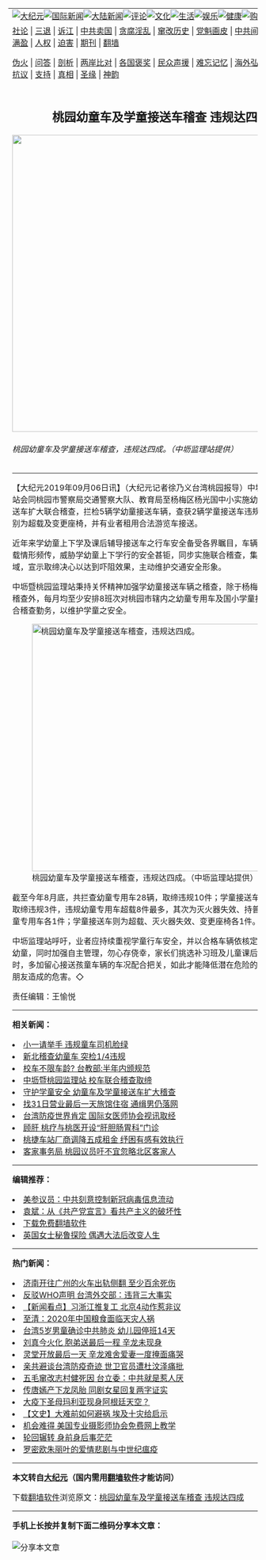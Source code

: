 <a name="1" id="1" target="_blank"></a><span id="1"></span>
<table align=center border="0"><tr><td colspan="2" VALIGN=TOP><a href="https://github.com/cslak2000/djy/blob/master/gb/nsc413.md#1"><img src="https://raw.githubusercontent.com/cslak2000/www/master/t/djy/1.jpg" title="大纪元"></a><a href="https://github.com/cslak2000/djy/blob/master/gb/n24hr.md#1"><img src="https://raw.githubusercontent.com/cslak2000/www/master/t/djy/3.jpg" title="国际新闻"></a><a href="https://github.com/cslak2000/djy/blob/master/gb/nsc413.md#1"><img src="https://raw.githubusercontent.com/cslak2000/www/master/t/djy/4.jpg" title="大陆新闻"></a><a href="https://github.com/cslak2000/djy/blob/master/gb/news392.md#1"><img src="https://raw.githubusercontent.com/cslak2000/www/master/t/djy/5.jpg" title="评论"></a><a href="https://github.com/cslak2000/djy/blob/master/gb/news2007.md#1"><img src="https://raw.githubusercontent.com/cslak2000/www/master/t/djy/6.jpg" title="文化"></a><a href="https://github.com/cslak2000/djy/blob/master/gb/news2008.md#1"><img src="https://raw.githubusercontent.com/cslak2000/www/master/t/djy/7.jpg" title="生活"></a><a href="https://github.com/cslak2000/djy/blob/master/gb/ncyule.md#1"><img src="https://raw.githubusercontent.com/cslak2000/www/master/t/djy/8.jpg" title="娱乐"></a><a href="https://github.com/cslak2000/djy/blob/master/gb/nsc1002.md#1"><img src="https://raw.githubusercontent.com/cslak2000/www/master/t/djy/9.jpg" title="健康"><a href="https://www.youlucky.com"><img src="https://raw.githubusercontent.com/cslak2000/www/master/t/djy/10.jpg" title="购物"></a><a href="https://donate.epochtimes.com/?utm_medium=epochtimes&utm_source=referral&utm_campaign=donate_button_djyarticleheader"><img src="https://raw.githubusercontent.com/cslak2000/www/master/t/djy/12.jpg" title="捐款"></a></td></tr>
<tr><td colspan="2" VALIGN=TOP><a target="_blank" href="https://github.com/cslak2000/djy/blob/master/gb/9p.md#1">社论</a> | <a target="_blank" href="https://github.com/cslak2000/djy/blob/master/gb/nf5657.md#1">三退</a> | <a target="_blank" href="https://github.com/cslak2000/djy/blob/master/gb/nf6124.md#1">诉江</a> | <a target="_blank" href="https://github.com/cslak2000/djy/blob/master/gb/nf1176117.md#1">中共卖国</a> | <a target="_blank" href="https://github.com/cslak2000/djy/blob/master/gb/nf5773.md#1">贪腐淫乱</a> | <a target="_blank" href="https://github.com/cslak2000/djy/blob/master/gb/nf1176115.md#1">窜改历史</a> | <a target="_blank" href="https://github.com/cslak2000/djy/blob/master/gb/nf1176107.md#1">党魁画皮</a> | <a target="_blank" href="https://github.com/cslak2000/djy/blob/master/gb/nf1320400.md#1">中共间谍</a> | <a target="_blank" href="https://github.com/cslak2000/djy/blob/master/gb/nf1176114.md#1">破坏传统</a> | <a target="_blank" href="https://github.com/cslak2000/ntdtv/blob/master/gb/prog447_1.md#1">恶贯满盈</a> | <a target="_blank" href="https://github.com/cslak2000/djy/blob/master/gb/ncid278.md#1">人权</a> | <a target="_blank" href="https://github.com/cslak2000/djy/blob/master/gb/nf1176111.md#1">迫害</a> | <a target="_blank" href="https://gitlab.com/szzdlab/mh-qikan/blob/master/README.md#1">期刊</a> | <a target="_blank" href="https://github.com/cslak2000/www/blob/master/README.md?zsrh#8">翻墙</a></p><p><a target="_blank" href="https://github.com/cslak2000/djy/blob/master/gb/nf5562.md#1">伪火</a> | <a target="_blank" href="https://github.com/cslak2000/djy/blob/master/gb/nf4378.md#1">问答</a> | <a target="_blank" href="https://github.com/cslak2000/djy/blob/master/gb/nf5792.md#1">剖析</a> | <a target="_blank" href="https://github.com/cslak2000/djy/blob/master/gb/nf5735.md#1">两岸比对</a> | <a target="_blank" href="https://github.com/cslak2000/djy/blob/master/gb/nf6119.md#1">各国褒奖</a> | <a target="_blank" href="https://github.com/cslak2000/djy/blob/master/gb/nf6120.md#1">民众声援</a> | <a target="_blank" href="https://github.com/cslak2000/djy/blob/master/gb/nf1188594.md#1">难忘记忆</a> | <a target="_blank" href="https://github.com/cslak2000/djy/blob/master/gb/nf3180.md#1">海外弘传</a> | <a target="_blank" href="https://github.com/cslak2000/djy/blob/master/gb/nf5410.md#1">万人上访</a> | <a target="_blank" href="https://github.com/cslak2000/ntdtv/blob/master/gb/prog1530_1.md#1">和平抗议</a> | <a target="_blank" href="https://github.com/cslak2000/djy/blob/master/gb/nf4386.md#1">支持</a> | <a target="_blank" href="https://github.com/cslak2000/djy/blob/master/gb/nf4389.md#1">真相</a> | <a target="_blank" href="https://github.com/cslak2000/djy/blob/master/gb/nf5790.md#1">圣缘</a> | <a target="_blank" href="https://github.com/cslak2000/djy/blob/master/gb/nf4786.md#1">神韵</a></td></tr>
<tr><td VALIGN=TOP width="626"><h2 align=center>桃园幼童车及学童接送车稽查 违规达四成</h2>
<img width="600" src="https://i.epochtimes.com/assets/uploads/2019/09/8359fdcd41237aa4fa422f4c60869ad6-600x400.jpg" />
<h6>桃园幼童车及学童接送车稽查，违规达四成。（中坜监理站提供）
</h6>
<hr>
<p>【大纪元2019年09月06日讯】（大纪元记者徐乃义台湾<ahref="https://github.com/cslak2000/djy/blob/master/gb/tag/%E6%A1%83%E5%9B%AD.md#1">桃园</a>报导）中坜暨桃园监理站会同桃园市警察局交通警察大队、<ahref="https://github.com/cslak2000/djy/blob/master/gb/tag/%E6%95%99%E8%82%B2%E5%B1%80.md#1">教育局</a>至<ahref="https://github.com/cslak2000/djy/blob/master/gb/tag/%E6%9D%A8%E6%A2%85%E5%8C%BA.md#1">杨梅区</a>杨光国中小实施<ahref="https://github.com/cslak2000/djy/blob/master/gb/tag/%E5%B9%BC%E7%AB%A5%E8%BD%A6.md#1">幼童车</a>及学童接送车扩大联合稽查，拦检5辆学幼童接送车辆，查获2辆学童接送车违规，违规状态分别为超载及变更座椅，并有业者租用合法游览车接送。</p>
<p>近年来学幼童上下学及课后辅导接送车之行车安全备受各界瞩目，车辆违规改装及超载情形频传，威胁学幼童上下学行的安全甚钜，同步实施联合稽查，集中重点路段区域，宣示取缔决心以达到吓阻效果，主动维护交通安全形象。</p>
<p>中坜暨<ahref="https://github.com/cslak2000/djy/blob/master/gb/tag/%E6%A1%83%E5%9B%AD.md#1">桃园</a>监理站秉持关怀精神加强学幼童接送车辆之稽查，除于<ahref="https://github.com/cslak2000/djy/blob/master/gb/tag/%E6%9D%A8%E6%A2%85%E5%8C%BA.md#1">杨梅区</a>杨光国中小稽查外，每月均至少安排8班次对桃园市辖内之幼童专用车及国小学童接送车执行联合稽查勤务，以维护学童之安全。</p>
<figure id="11502894" style="width: 500px" class="wp-caption aligncenter"><img src="https://i.epochtimes.com/assets/uploads/2019/09/1fdb8c91cf8311f92275284c9e32d0aa-450x471.jpg" alt="桃园幼童车及学童接送车稽查，违规达四成。" width="500" /><figcaption class="wp-caption-text">桃园<ahref="https://github.com/cslak2000/djy/blob/master/gb/tag/%E5%B9%BC%E7%AB%A5%E8%BD%A6.md#1">幼童车</a>及学童接送车稽查，违规达四成。（中坜监理站提供）</figcaption></figure>
<p>截至今年8月底，共拦查幼童专用车28辆，取缔违规10件；学童接送车拦查50辆，取缔违规3件，违规幼童专用车超载8件最多，其次为灭火器失效、持普通驾照驾驶幼童专用车各1件；学童接送车则为超载、灭火器失效、变更座椅各1件。</p>
<p>中坜监理站呼吁，业者应持续重视学童行车安全，并以合格车辆依核定座位数接送学幼童，同时加强自主管理，勿心存侥幸，家长们挑选补习班及儿童课后照顾服务中心时，多加留心接送孩童车辆的车况配合把关，如此才能降低潜在危险的接送车辆对小朋友造成的危害。◇</p>
<p>责任编辑：王愉悦</p>

<hr>


<strong>相关新闻：</strong>
<li><a href="https://github.com/cslak2000/djy/blob/master/gb/14/2/20/n4088140.md#1">小一请举手  违规童车司机脸绿</a></li>
<li><a href="https://github.com/cslak2000/djy/blob/master/gb/14/9/3/n4239486.md#1">新北稽查幼童车  突检1/4违规</a></li>
<li><a href="https://github.com/cslak2000/djy/blob/master/gb/16/4/20/n7575266.md#1">校车不限车龄? 台教部:半年内颁规范</a></li>
<li><a href="https://github.com/cslak2000/djy/blob/master/gb/16/8/31/n8254749.md#1">中坜暨桃园监理站 校车联合稽查取缔</a></li>
<li><a href="https://github.com/cslak2000/djy/blob/master/gb/18/9/5/n10691450.md#1">守护学童安全  幼童车及学童接送车扩大稽查</a></li>
<li><a href="https://github.com/cslak2000/djy/blob/master/gb/20/4/1/n11993803.md#1">找31日营业最后一天旅馆住宿  通缉男仍落网</a></li>
<li><a href="https://github.com/cslak2000/djy/blob/master/gb/20/4/1/n11993696.md#1">台湾防疫世界肯定  国际女医师协会视讯取经</a></li>
<li><a href="https://github.com/cslak2000/djy/blob/master/gb/20/4/1/n11993689.md#1">顾肝  桃疗与桃医开设“肝胆肠胃科”门诊</a></li>
<li><a href="https://github.com/cslak2000/djy/blob/master/gb/20/3/31/n11991103.md#1">桃捷车站厂商调降五成租金 纾困有感有效执行</a></li>
<li><a href="https://github.com/cslak2000/djy/blob/master/gb/20/3/31/n11990888.md#1">客家事务局 桃园议员吁不宜忽略北区客家人</a></li>
<hr>


<strong>编辑推荐：</strong>
<li><a href="https://github.com/onzhi266/djy/blob/master/gb/20/2/22/n11887949.md#1">美参议员：中共刻意控制新冠病毒信息流动</a></li>
<li><a href="https://github.com/tsiac2612/djy/blob/master/gb/19/12/5/n11701848.md#1" target="_blank">袁斌：从《共产党宣言》看共产主义的破坏性</a></li><li><a href="https://github.com/cslak2000/www/blob/master/README.md?dfh#1" target="_blank">下载免费翻墙软件</a></li><li><a href="https://github.com/tsiac2612/djy/blob/master/gb/19/9/2/n11494526.md#1" target="_blank">英国女士秘鲁探险 偶遇大法后改变人生</a></li>
<hr>

<strong>热门新闻：</strong>
<li><a href="https://github.com/cslak2000/djy/blob/master/gb/20/3/30/n11987553.md#1">济南开往广州的火车出轨侧翻 至少百余死伤</a></li>
<li><a href="https://github.com/cslak2000/djy/blob/master/gb/20/3/30/n11989637.md#1">反驳WHO声明 台湾外交部：违背三大事实</a></li>
<li><a href="https://github.com/cslak2000/djy/blob/master/gb/20/3/30/n11988950.md#1">【新闻看点】习浙江推复工 北京4动作惹非议</a></li>
<li><a href="https://github.com/cslak2000/djy/blob/master/gb/20/3/30/n11989613.md#1">至清：2020年中国粮食面临天灾人祸</a></li>
<li><a href="https://github.com/cslak2000/djy/blob/master/gb/20/3/30/n11988251.md#1">台湾5岁男童确诊中共肺炎 幼儿园停班14天</a></li>
<li><a href="https://github.com/cslak2000/djy/blob/master/gb/20/3/30/n11987402.md#1">刘真今火化 胞弟送最后一程 辛龙未现身</a></li>
<li><a href="https://github.com/cslak2000/djy/blob/master/gb/20/3/29/n11985885.md#1">灵堂开放最后一天 辛龙难舍爱妻一度掩面痛哭</a></li>
<li><a href="https://github.com/cslak2000/djy/blob/master/gb/20/3/29/n11986242.md#1">亲共避谈台湾防疫奇迹 世卫官员遭杜汶泽痛批</a></li>
<li><a href="https://github.com/cslak2000/djy/blob/master/gb/20/3/30/n11987524.md#1">五毛窜改志村健死因 台立委：中共就是惹人厌</a></li>
<li><a href="https://github.com/cslak2000/djy/blob/master/gb/20/3/29/n11986601.md#1">传唐嫣产下龙凤胎 同剧女星回复两字证实</a></li>
<li><a href="https://github.com/cslak2000/djy/blob/master/gb/20/3/29/n11985219.md#1">大疫下圣母玛利亚现身阿根廷天空？</a></li>
<li><a href="https://github.com/cslak2000/djy/blob/master/gb/20/3/27/n11981662.md#1">【文史】大难前如何避祸 埃及十灾给启示</a></li>
<li><a href="https://github.com/cslak2000/djy/blob/master/gb/20/3/31/n11990591.md#1">机会难得 美国专业摄影师协会免费网上教学</a></li>
<li><a href="https://github.com/cslak2000/djy/blob/master/gb/20/3/29/n11986117.md#1">轮回辗转 身前身后事茫茫</a></li>
<li><a href="https://github.com/cslak2000/djy/blob/master/gb/20/3/29/n11985603.md#1">罗密欧朱丽叶的爱情悲剧与中世纪瘟疫</a></li>
<hr>

<strong>本文转自<a href="https://www.epochtimes.com">大纪元</a>（国内需用<a href="https://github.com/cslak2000/www/blob/master/README.md#8">翻墙软件</a>才能访问）</strong><p>下载<a href="https://github.com/cslak2000/www/blob/master/README.md#8">翻墙软件</a>浏览原文：<a href="https://www.epochtimes.com/gb/19/9/6/n11502891.htm">桃园幼童车及学童接送车稽查 违规达四成</a></p><hr>

<strong>手机上长按并复制下面二维码分享本文章：</strong><br><br><img src="http://d1p1.ip.zn2.us/v.php?action=qrcode&url=https://github.com/cslak2000/djy/blob/master/gb/19/9/6/n11502891.md%231" title="分享本文章"></td><td VALIGN=TOP><a href="https://github.com/cslak2000/djy/blob/master/gb/16/1/21/n4622075.md?dfh#1" target="_blank"><img src="https://raw.githubusercontent.com/cslak2000/djy/master/gb/300/wei-f1.jpg" title="中共的伪火骗局"  alt="中共的伪火骗局"></a><br><a href="https://github.com/cslak2000/www/blob/master/README.md?dfh#9" target="_blank"><img src="https://raw.githubusercontent.com/cslak2000/djy/master/gb/300/yong-h.jpg" title="永恒的见证"  alt="永恒的见证"></a><br><a href="https://github.com/cslak2000/djy/blob/master/gb/13/9/29/n3974789.md?dfh#1" target="_blank"><img src="https://raw.githubusercontent.com/cslak2000/djy/master/gb/300/shang-lnz.jpg" title="善良女子被中共投男牢"  alt="善良女子被中共投男牢"></a><br><a href="https://github.com/cslak2000/djy/blob/master/gb/16/3/16/n4663449.md?dfh#1" target="_blank"><img src="https://raw.githubusercontent.com/cslak2000/djy/master/gb/300/huo-z3.jpg" title="警卫目击活摘器官"  alt="警卫目击活摘器官"></a><br><a href="https://github.com/cslak2000/djy/blob/master/gb/16/8/7/n8177641.md?dfh#1" target="_blank"><img src="https://raw.githubusercontent.com/cslak2000/djy/master/gb/300/huo-z4.jpg" title="证人描述活摘恐怖"  alt="证人描述活摘恐怖"></a><br><a href="https://github.com/cslak2000/djy/blob/master/gb/10/4/19/n2881569.md?dfh#1" target="_blank"><img src="https://raw.githubusercontent.com/cslak2000/djy/master/gb/300/huo-z1.jpg" title="揭开活摘器官黑幕"  alt="揭开活摘器官黑幕"></a><br><a href="https://github.com/cslak2000/djy/blob/master/gb/10/11/7/n3077476.md?dfh#1" target="_blank"><img src="https://raw.githubusercontent.com/cslak2000/djy/master/gb/300/ma-ks.jpg" title="马克思的成魔之路"  alt="马克思的成魔之路"></a><br><a href="https://github.com/cslak2000/djy/blob/master/gb/14/6/9/n4173977.md?dfh#1" target="_blank"><img src="https://raw.githubusercontent.com/cslak2000/djy/master/gb/300/chang-zs.jpg" title="藏字石 蕴天机"  alt="藏字石 蕴天机"></a><br><a href="https://github.com/cslak2000/djy/blob/master/gb/18/5/10/n10381511.md?dfh#1" target="_blank"><img src="https://raw.githubusercontent.com/cslak2000/djy/master/gb/300/st1.jpg" title="关注3亿人三退"  alt="关注3亿人三退"></a><br><a href="https://github.com/cslak2000/djy/blob/master/gb/18/3/21/n10237682.md?dfh#1" target="_blank"><img src="https://raw.githubusercontent.com/cslak2000/djy/master/gb/300/jie-t.jpg" title="解体中共复兴中华"  alt="解体中共复兴中华"></a><br><a href="https://github.com/cslak2000/djy/blob/master/gb/9/2/9/n2422991.md?dfh#1" target="_blank"><img src="https://raw.githubusercontent.com/cslak2000/djy/master/gb/300/gao-zs.jpg" title="中共迫害良心律师"  alt="中共迫害良心律师"></a><br><a href="https://github.com/cslak2000/djy/blob/master/gb/18/12/9/n10900044.md?dfh#1" target="_blank"><img src="https://raw.githubusercontent.com/cslak2000/djy/master/gb/300/sj1.jpg" title="303万人举报江泽民"  alt="303万人举报江泽民"></a><br><a href="https://github.com/cslak2000/djy/blob/master/gb/18/8/28/n10672014.md?dfh#1" target="_blank"><img src="https://raw.githubusercontent.com/cslak2000/djy/master/gb/300/sj2.jpg" title="这些官员为何起诉江泽民"  alt="这些官员为何起诉江泽民"></a><br><a href="https://github.com/cslak2000/djy/blob/master/gb/8/12/18/n2367165.md?dfh#1" target="_blank"><img src="https://raw.githubusercontent.com/cslak2000/djy/master/gb/300/liangan.jpg" title="海峡两岸的强烈对比"  alt="海峡两岸的强烈对比"></a><br><a href="https://github.com/cslak2000/djy/blob/master/gb/15/12/10/n4593139.md?dfh#1" target="_blank"><img src="https://raw.githubusercontent.com/cslak2000/djy/master/gb/300/jia-ndzl.jpg" title="加拿大总理的贺信"  alt="加拿大总理的贺信"></a><br><a href="https://github.com/cslak2000/djy/blob/master/gb/11/6/17/n3289382.md?dfh#1" target="_blank"><img src="https://raw.githubusercontent.com/cslak2000/djy/master/gb/300/xiao-wd.jpg" title="探寻真相兼听则明"  alt="探寻真相兼听则明"></a><br><a href="https://github.com/cslak2000/djy/blob/master/gb/18/10/27/n10812623.md?dfh#1" target="_blank"><img src="https://raw.githubusercontent.com/cslak2000/djy/master/gb/300/yindu.jpg" title="印度媒体报道东方"  alt="印度媒体报道东方"></a><br><a href="https://github.com/cslak2000/djy/blob/master/gb/18/6/9/n10469652.md?dfh#1" target="_blank"><img src="https://raw.githubusercontent.com/cslak2000/djy/master/gb/300/xie-j.jpg" title="不一样的海外校园"  alt="不一样的海外校园"></a><br><a href="https://github.com/cslak2000/djy/blob/master/gb/7/4/5/n1669415.md?dfh#1" target="_blank"><img src="https://raw.githubusercontent.com/cslak2000/djy/master/gb/300/li-up.jpg" title="从大师到徒弟的传奇"  alt="从大师到徒弟的传奇"></a><br><a href="https://github.com/cslak2000/djy/blob/master/gb/17/5/26/n9191512.md?dfh#1" target="_blank"><img src="https://raw.githubusercontent.com/cslak2000/djy/master/gb/300/zfl2.jpg" title="亿万人与东方一本奇书"  alt="亿万人与东方一本奇书"></a><br><a href="https://github.com/cslak2000/djy/blob/master/gb/13/11/27/n4020290.md?dfh#1" target="_blank"><img src="https://raw.githubusercontent.com/cslak2000/djy/master/gb/300/zhen-h.jpg" title="大陆见不到的震撼场面"  alt="大陆见不到的震撼场面"></a><br><a href="https://github.com/cslak2000/djy/blob/master/gb/15/7/17/n4482910.md?dfh#1" target="_blank"><img src="https://raw.githubusercontent.com/cslak2000/djy/master/gb/300/dalu-sk.jpg" title="人心向善 大陆当初盛况"  alt="人心向善 大陆当初盛况"></a><br><a href="https://github.com/cslak2000/djy/blob/master/gb/19/1/5/n10955468.md?dfh#1" target="_blank"><img src="https://raw.githubusercontent.com/cslak2000/djy/master/gb/300/zfl1.jpg" title="追寻真理 这书讲什么"  alt="追寻真理 这书讲什么"></a><br><a href="https://github.com/cslak2000/www/blob/master/README.md?dfh#1" target="_blank"><img src="https://raw.githubusercontent.com/cslak2000/djy/master/gb/300/fq1.jpg" title="下载免费翻墙软件"  alt="下载免费翻墙软件"></a><br></td></tr></table>

